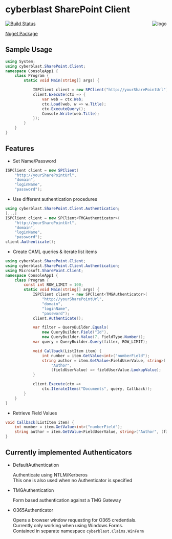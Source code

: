 ﻿# cyberblast SharePoint Client

<a href="https://github.com/cyberblast" border="0"><img align="right" title="logo" src="https://avatars2.githubusercontent.com/u/33760031?s=64"></a>

[![Build Status](https://travis-ci.org/cyberblast/SharePoint.Client.svg?branch=master)](https://travis-ci.org/cyberblast/SharePoint.Client)

[Nuget Package](https://www.nuget.org/packages/cyberblast.SharePoint.Client)

## Sample Usage

```C#
using System;
using cyberblast.SharePoint.Client;
namespace ConsoleApp1 {
    class Program {
        static void Main(string[] args) {

            ISPClient client = new SPClient("http://yourSharePointUrl");
            client.Execute(ctx => {
                var web = ctx.Web;
                ctx.Load(web, w => w.Title);
                ctx.ExecuteQuery();
                Console.Write(web.Title);
            });
        }
    }
}
```

## Features

* Set Name/Password 
```C#
ISPClient client = new SPClient(
    "http://yourSharePointUrl", 
	"domain", 
	"loginName", 
	"password");
```

* Use different authentication procedures
```C#
using cyberblast.SharePoint.Client.Authentication;
[...]
ISPClient client = new SPClient<TMGAuthenticator>(
    "http://yourSharePointUrl", 
	"domain", 
	"loginName", 
	"password");
client.Authenticate();
```

* Create CAML queries & iterate list items
```C#
using cyberblast.SharePoint.Client;
using cyberblast.SharePoint.Client.Authentication;
using Microsoft.SharePoint.Client;
namespace ConsoleApp1 {
    class Program {
        const int ROW_LIMIT = 100;
        static void Main(string[] args) {
            ISPClient client = new SPClient<TMGAuthenticator>(
                "http://yourSharePointUrl", 
                "domain", 
                "loginName", 
                "password");
            client.Authenticate();

            var filter = QueryBuilder.Equals(
                new QueryBuilder.Field("Id"),
                new QueryBuilder.Value(7, FieldType.Number));
            var query = QueryBuilder.Query(filter, ROW_LIMIT);

            void Callback(ListItem item) {
                int number = item.GetValue<int>("numberField");
                string author = item.GetValue<FieldUserValue, string>(
                    "Author", 
                    (fieldUserValue) => fieldUserValue.LookupValue);
            }

            client.Execute(ctx => 
                ctx.IterateItems("Documents", query, Callback));
        }
    }
}
```

* Retrieve Field Values
```C#
void Callback(ListItem item) {
    int number = item.GetValue<int>("numberField");
    string author = item.GetValue<FieldUserValue, string>("Author", (fieldUserValue) => fieldUserValue.LookupValue);
}
```

## Currently implemented Authenticators

* DefaultAuthentication

  Authenticate using NTLM/Kerberos  
  This one is also used when no Authenticator is specified
  
* TMGAuthentication

  Form based authentication against a TMG Gateway
  
* O365Authenticator

  Opens a browser window requesting for O365 credentials.  
  Currently only working when using Windows Forms.  
  Contained in separate namespace `cyberblast.Claims.WinForm` 
